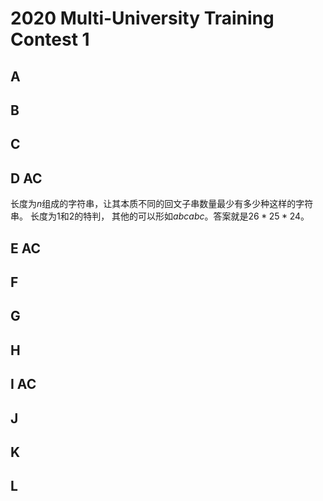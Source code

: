 # 2020 Multi-University Training Contest 1

## A
## B
## C
## D AC

长度为$n$组成的字符串，让其本质不同的回文子串数量最少有多少种这样的字符串。
长度为1和2的特判， 其他的可以形如$abcabc$。答案就是$26*25*24$。

## E AC
## F
## G
## H
## I AC
## J
## K
## L